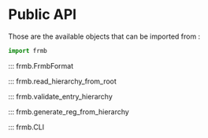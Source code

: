 # Public API

Those are the available objects that can be imported from :

```python
import frmb
```

::: frmb.FrmbFormat

::: frmb.read_hierarchy_from_root

::: frmb.validate_entry_hierarchy

::: frmb.generate_reg_from_hierarchy

::: frmb.CLI


